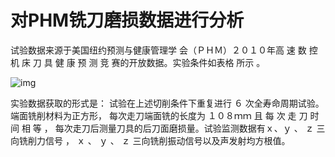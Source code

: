 # 对PHM铣刀磨损数据进行分析

试验数据来源于美国纽约预测与健康管理学 会（ＰＨＭ）２０１０年高 速 数 控 机 床 刀 具 健 康 预 测 竞 赛的开放数据。实验条件如表格 所示 。

![img](https://i-blog.csdnimg.cn/blog_migrate/3abfe8c5892238af3e2dd4c5b8ab428c.png)

实验数据获取的形式是：   试验在上述切削条件下重复进行 ６ 次全寿命周期试验。端面铣削材料为正方形， 每次走刀端面铣的长度为 １０８ｍｍ 且 每 次 走 刀 时 间 相 等 ， 每次走刀后测量刀具的后刀面磨损量。试验监测数据有ｘ、ｙ 、 ｚ 三向铣削力信号 ， ｘ 、 ｙ 、 ｚ 三向铣削振动信号以及声发射均方根值。


